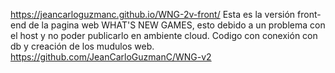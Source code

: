 https://jeancarloguzmanc.github.io/WNG-2v-front/
Esta es la versión front-end de la pagina web WHAT'S NEW GAMES, esto debido a un problema con el host y no poder publicarlo en ambiente cloud.
Codigo con conexión con db y creación de los mudulos web.
https://github.com/JeanCarloGuzmanC/WNG-v2
